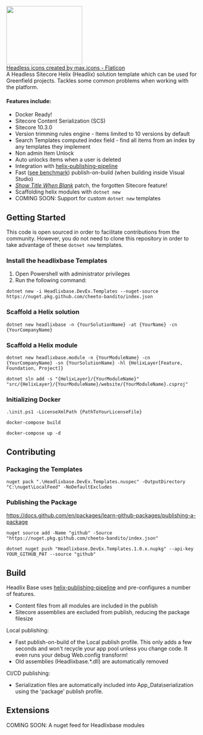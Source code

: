 <img src="https://chetcheeto.files.wordpress.com/2022/02/headless.png" height="154px" width="200px" /><br />
<a href="https://www.flaticon.com/free-icons/headless" title="headless icons">Headless icons created by max.icons - Flaticon</a><br />
A Headless Sitecore Helix (Headlix) solution template which can be used for Greenfield projects. Tackles some common problems when working with the platform.

#### Features include:

* Docker Ready!
* Sitecore Content Serialization (SCS)
* Sitecore 10.3.0
* Version trimming rules engine - Items limited to 10 versions by default
* Search Templates computed index field - find all items from an index by any templates they implement
* Non admin Item Unlock
* Auto unlocks items when a user is deleted
* Integration with [helix-publishing-pipeline](https://github.com/richardszalay/helix-publishing-pipeline)
* Fast ([see benchmark](https://github.com/richardszalay/Helixbase-HPP/tree/benchmarks#benchmarks)) publish-on-build (when building inside Visual Studio)
* [_Show Title When Blank_](https://jammykam.wordpress.com/2017/09/20/show-title-when-blank/) patch, the forgotten Sitecore feature!
* Scaffolding helix modules with `dotnet new`
* COMING SOON: Support for custom `dotnet new` templates

## Getting Started
This code is open sourced in order to facilitate contributions from the community.  However, you do not need to clone this repository in order to take advantage of these `dotnet new` templates.

### Install the headlixbase Templates

1. Open Powershell with administrator privileges
2. Run the following command:

```
dotnet new -i Headlixbase.DevEx.Templates --nuget-source https://nuget.pkg.github.com/cheeto-bandito/index.json
```

### Scaffold a Helix solution

```
dotnet new headlixbase -n {YourSolutionName} -at {YourName} -cn {YourCompanyName}
```

### Scaffold a Helix module

```
dotnet new headlixbase.module -n {YourModuleName} -cn {YourCompanyName} -sn {YourSolutionName} -hl {HelixLayer[Feature, Foundation, Project]}
```

```
dotnet sln add -s "{HelixLayer}/{YourModuleName}" "src/{HelixLayer}/{YourModuleName}/website/{YourModuleName}.csproj"
```

### Initializing Docker

```
.\init.ps1 -LicenseXmlPath {PathToYourLicenseFile}
```

```
docker-compose build
```

```
docker-compose up -d
```


## Contributing

### Packaging the Templates

```
nuget pack ".\Headlixbase.DevEx.Templates.nuspec" -OutputDirectory "C:\nuget\LocalFeed" -NoDefaultExcludes
```

### Publishing the Package

https://docs.github.com/en/packages/learn-github-packages/publishing-a-package

```
nuget source add -Name "github" -Source "https://nuget.pkg.github.com/cheeto-bandito/index.json"
```

```
dotnet nuget push "Headlixbase.DevEx.Templates.1.0.x.nupkg" --api-key YOUR_GITHUB_PAT --source "github"
```




## Build

Headlix Base uses [helix-publishing-pipeline](https://github.com/richardszalay/helix-publishing-pipeline) and pre-configures a number of features.

* Content files from all modules are included in the publish
* Sitecore assemblies are excluded from publish, reducing the package filesize

Local publishing:

* Fast publish-on-build of the Local publish profile. This only adds a few seconds and won't recycle your app pool unless you change code. It even runs your debug Web.config transform!
* Old assemblies (Headlixbase.*.dll) are automatically removed

CI/CD publishing:

* Serialization files are automatically included into App_Data\serialization using the 'package' publish profile.


## Extensions
COMING SOON: A nuget feed for Headlixbase modules